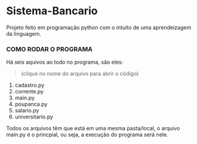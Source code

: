 # Sistema-Bancario

Projeto feito em programação python com o intuito de uma aprendeizagem da linguagem.

### COMO RODAR O PROGRAMA

Há seis aquivos ao todo no programa, são eles:
<blockquote>(clique no nome do arquivo para abrir o código)</blockquote>

1. cadastro.py
2. corrente.py
3. main.py 
4. poupanca.py
5. salario.py
6. universitario.py

Todos os arquivos têm que está em uma mesma pasta/local, o arquivo main.py é o princpial, ou seja, a execução do programa será nele. 


